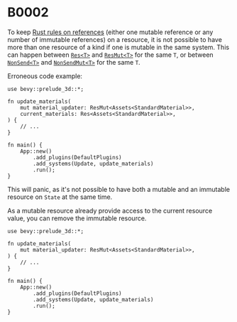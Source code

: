 # B0002

To keep [Rust rules on references](https://doc.rust-lang.org/book/ch04-02-references-and-borrowing.html#the-rules-of-references) (either one mutable reference or any number of immutable references) on a resource, it is not possible to have more than one resource of a kind if one is mutable in the same system. This can happen between [`Res<T>`](https://docs.rs/bevy/*/bevy/ecs/system/struct.Res.html) and [`ResMut<T>`](https://docs.rs/bevy/*/bevy/ecs/system/struct.ResMut.html) for the same `T`, or between [`NonSend<T>`](https://docs.rs/bevy/*/bevy/ecs/system/struct.NonSend.html) and [`NonSendMut<T>`](https://docs.rs/bevy/*/bevy/ecs/system/struct.NonSendMut.html) for the same `T`.

Erroneous code example:

```rust,should_panic
use bevy::prelude_3d::*;

fn update_materials(
    mut material_updater: ResMut<Assets<StandardMaterial>>,
    current_materials: Res<Assets<StandardMaterial>>,
) {
    // ...
}

fn main() {
    App::new()
        .add_plugins(DefaultPlugins)
        .add_systems(Update, update_materials)
        .run();
}
```

This will panic, as it's not possible to have both a mutable and an immutable resource on `State` at the same time.

As a mutable resource already provide access to the current resource value, you can remove the immutable resource.

```rust,no_run
use bevy::prelude_3d::*;

fn update_materials(
    mut material_updater: ResMut<Assets<StandardMaterial>>,
) {
    // ...
}

fn main() {
    App::new()
        .add_plugins(DefaultPlugins)
        .add_systems(Update, update_materials)
        .run();
}
```
